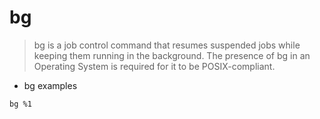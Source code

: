 # bg

> bg is a job control command that resumes suspended jobs while keeping them running in the background.
The presence of bg in an Operating System is required for it to be POSIX-compliant.

- bg examples

`bg %1`

